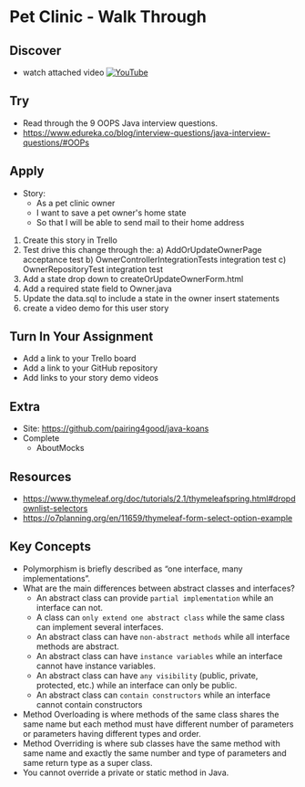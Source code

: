 # Pet Clinic - Walk Through

## Discover
-  watch attached video [![YouTube](https://i.ytimg.com/vi/YrGvE4hPqRI/default.jpg)](https://www.youtube.com/watch?v=YrGvE4hPqRI)

## Try
- Read through the 9 OOPS Java interview questions.
- https://www.edureka.co/blog/interview-questions/java-interview-questions/#OOPs

## Apply
- Story: 
	- As a pet clinic owner
	- I want to save a pet owner's home state
	- So that I will be able to send mail to their home address

1) Create this story in Trello
2) Test drive this change through the:
a) AddOrUpdateOwnerPage acceptance test
b) OwnerControllerIntegrationTests integration test
c) OwnerRepositoryTest integration test
3) Add a state drop down to createOrUpdateOwnerForm.html
4) Add a required state field to Owner.java
5) Update the data.sql to include a state in the owner insert statements
6) create a video demo for this user story

## Turn In Your Assignment
- Add a link to your Trello board
- Add a link to your GitHub repository
- Add links to your story demo videos

## Extra
- Site: https://github.com/pairing4good/java-koans
- Complete
  - AboutMocks

## Resources
- https://www.thymeleaf.org/doc/tutorials/2.1/thymeleafspring.html#dropdownlist-selectors
- https://o7planning.org/en/11659/thymeleaf-form-select-option-example

## Key Concepts
- Polymorphism is briefly described as “one interface, many implementations”.
- What are the main differences between abstract classes and interfaces?
    - An abstract class can provide `partial implementation` while an interface can not.
    - A class can `only extend one abstract class` while the same class can implement several interfaces.
    - An abstract class can have `non-abstract methods` while all interface methods are abstract.
    - An abstract class can have `instance variables` while an interface cannot have instance variables.
    - An abstract class can have `any visibility` (public, private, protected, etc.) while an interface can only be public.
    - An abstract class can `contain constructors` while an interface cannot contain constructors
- Method Overloading is where methods of the same class shares the same name but each method must have different number of parameters or parameters having different types and order.
- Method Overriding is where sub classes have the same method with same name and exactly the same number and type of parameters and same return type as a super class.
- You cannot override a private or static method in Java.
